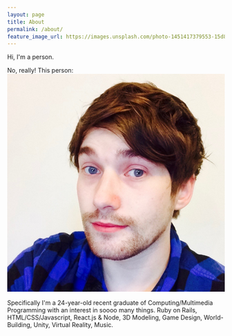 ```yaml
---
layout: page
title: About
permalink: /about/
feature_image_url: https://images.unsplash.com/photo-1451417379553-15d8e8f49cde?crop=entropy&dpr=2&fit=crop&fm=jpg&h=925&ixjsv=2.1.0&ixlib=rb-0.3.5&q=50&w=1700
---
```


Hi, I'm a person.

No, really! This person:
![This is an image](/assets/face.jpg)

Specifically I'm a 24-year-old recent graduate of Computing/Multimedia Programming with an interest in soooo many things. Ruby on Rails, HTML/CSS/Javascript, React.js & Node, 3D Modeling, Game Design, World-Building, Unity, Virtual Reality, Music.
